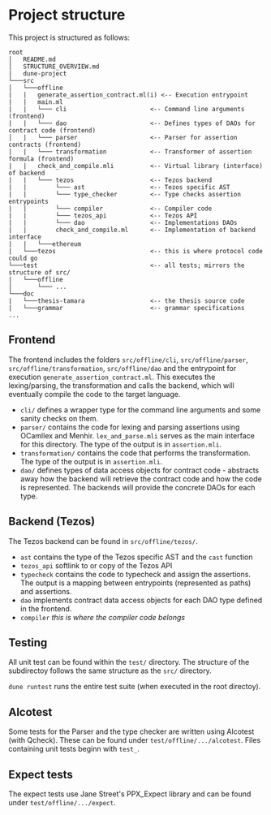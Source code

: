 # Project structure
This project is structured as follows:
```
root
│   README.md
│   STRUCTURE_OVERVIEW.md
|   dune-project
└───src
│   └───offline
|   |   generate_assertion_contract.ml(i) <-- Execution entrypoint
|   |   main.ml
|   |   └─── cli                       <-- Command line arguments (frontend)
|   |   └─── dao                       <-- Defines types of DAOs for contract code (frontend)
│   |   └─── parser                    <-- Parser for assertion contracts (frontend)
|   |   └─── transformation            <-- Transformer of assertion formula (frontend)
|   |   check_and_compile.mli          <-- Virtual library (interface) of backend
|   |   └─── tezos                     <-- Tezos backend
|   |        └─── ast                  <-- Tezos specific AST
|   |        └─── type_checker         <-- Type checks assertion entrypoints
|   |        └─── compiler             <-- Compiler code
|   |        └─── tezos_api            <-- Tezos API
|   |        └─── dao                  <-- Implementations DAOs
|   |        check_and_compile.ml      <-- Implementation of backend interface
|   |   └───ethereum
|   └───tezos                          <-- this is where protocol code could go
└───test                               <-- all tests; mirrors the structure of src/
|   └───offline
│       └─── ...                         
└───doc
|   └───thesis-tamara                  <-- the thesis source code
|   └───grammar                        <-- grammar specifications
...
```

## Frontend
The frontend includes the folders `src/offline/cli`, `src/offline/parser`, `src/offline/transformation`,
`src/offline/dao` and the entrypoint for execution `generate_assertion_contract.ml`. This executes the lexing/parsing,
the transformation and calls the backend, which will eventually compile the code to
the target language.

- `cli/` defines a wrapper type for the command line arguments and some sanity checks
on them.
- `parser/` contains the code for lexing and parsing assertions using OCamllex and Menhir. `lex_and_parse.mli` serves as the main interface for this directory. The type of the output is in `assertion.mli`.
- `transformation/` contains the code that performs the transformation. The type of the output is in `assertion.mli`.
- `dao/` defines types of data access objects for contract code - abstracts away how the backend will retrieve the
contract code and how the code is represented. The backends will provide the concrete DAOs for each type.

## Backend (Tezos)
The Tezos backend can be found in `src/offline/tezos/`.  
- `ast` contains the type of the Tezos specific AST and the `cast` function
- `tezos_api` softlink to or copy of the Tezos API
- `typecheck` contains the code to typecheck and assign the assertions. The output
is a mapping between entrypoints (represented as paths) and assertions.
- `dao` implements contract data access objects for each DAO type defined in the frontend.
- `compiler` *this is where the compiler code belongs*

## Testing
All unit test can be found within the `test/` directory. The structure of the subdirectoy
follows the same structure as the `src/` directory.

`dune runtest` runs the entire test suite (when executed in the root directoy).

## Alcotest
Some tests for the Parser and the type checker are written using Alcotest (with Qcheck).
These can be found under `test/offline/.../alcotest`. Files containing unit tests beginn with `test_`.

## Expect tests
The expect tests use Jane Street's PPX_Expect library and can be found under `test/offline/.../expect`.
